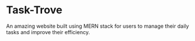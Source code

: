 # Task-Trove
An amazing website built using MERN stack for users to manage their daily tasks and improve their efficiency.
